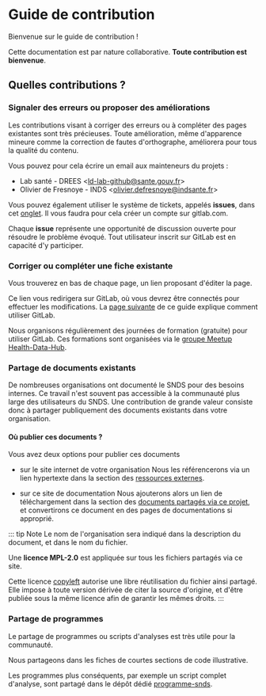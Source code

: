 # Guide de contribution
<!-- SPDX-License-Identifier: MPL-2.0 -->

Bienvenue sur le guide de contribution !

Cette documentation est par nature collaborative. 
**Toute contribution est bienvenue**.

## Quelles contributions ?

### Signaler des erreurs ou proposer des améliorations

Les contributions visant à corriger des erreurs ou à compléter des pages existantes sont très précieuses. 
Toute amélioration, même d'apparence mineure comme la correction de fautes d'orthographe, améliorera pour tous la qualité du contenu.

Vous pouvez pour cela écrire un email aux mainteneurs du projets :
- Lab santé - DREES <<ld-lab-github@sante.gouv.fr>>
- Olivier de Fresnoye - INDS <<olivier.defresnoye@indsante.fr>>

Vous pouvez également utiliser le système de tickets, appelés **issues**, dans cet 
[onglet](https://gitlab.com/healthdatahub/documentation-snds/issues). 
Il vous faudra pour cela créer un compte sur gitlab.com. 
  
Chaque **issue** représente une opportunité de discussion ouverte pour résoudre le problème évoqué. 
Tout utilisateur inscrit sur GitLab est en capacité d'y participer.


### Corriger ou compléter une fiche existante

Vous trouverez en bas de chaque page, un lien proposant d'éditer la page.

Ce lien vous redirigera sur GitLab, où vous devrez être connectés pour effectuer les modifications. 
La [page suivante](introduction_gitlab.md) de ce guide explique comment utiliser GitLab. 

Nous organisons régulièrement des journées de formation (gratuite) pour utiliser GitLab. 
Ces formations sont organisées via le [groupe Meetup Health-Data-Hub](https://www.meetup.com/fr-FR/Health-Data-Hub/). 


### Partage de documents existants

De nombreuses organisations ont documenté le SNDS pour des besoins internes. 
Ce travail n'est souvent pas accessible à la communauté plus large des utilisateurs du SNDS. 
Une contribution de grande valeur consiste donc à partager publiquement des documents existants dans votre organisation.

#### Où publier ces documents ?

Vous avez deux options pour publier ces documents

- sur le site internet de votre organisation 
Nous les référencerons via un lien hypertexte dans la section des 
[ressources externes](../ressources/README.md#autres-ressources-disponibles-en-ligne). 

- sur ce site de documentation
Nous ajouterons alors un lien de téléchargement dans la section des 
[documents partagés via ce projet](../ressources/README.md), et convertirons ce document en des pages de documentations si approprié. 


::: tip Note
Le nom de l'organisation sera indiqué dans la description du document, et dans le nom du fichier.

Une **licence MPL-2.0** est appliquée sur tous les fichiers partagés via ce site. 

Cette licence [copyleft](https://fr.wikipedia.org/wiki/Copyleft) 
autorise une libre réutilisation du fichier ainsi partagé.
Elle impose à toute version dérivée de citer la source d'origine, 
et d'être publiée sous la même licence afin de garantir les mêmes droits. 
:::

### Partage de programmes

Le partage de programmes ou scripts d'analyses est très utile pour la communauté.

Nous partageons dans les fiches de courtes sections de code illustrative. 

Les programmes plus conséquents, par exemple un script complet d'analyse, sont partagé dans le dépôt dédié [programme-snds](https://gitlab.com/healthdatahub/programmes-sdns).
